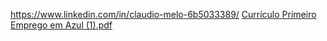 https://www.linkedin.com/in/claudio-melo-6b5033389/
[Currículo Primeiro Emprego em Azul (1).pdf](https://github.com/user-attachments/files/22993878/Curriculo.Primeiro.Emprego.em.Azul.1.pdf)
